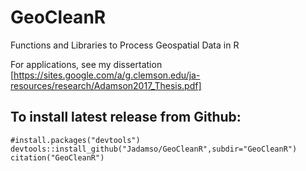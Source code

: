 # GeoCleanR
Functions and Libraries to Process Geospatial Data in R


For applications, see my dissertation [https://sites.google.com/a/g.clemson.edu/ja-resources/research/Adamson2017_Thesis.pdf]

## To install latest release from Github: 

    #install.packages("devtools")
    devtools::install_github("Jadamso/GeoCleanR",subdir="GeoCleanR")
    citation("GeoCleanR")

